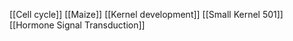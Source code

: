 [[Cell cycle]]
[[Maize]]
[[Kernel development]]
[[Small Kernel 501]]
[[Hormone Signal Transduction]]
